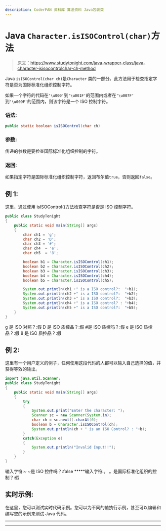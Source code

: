 ```yaml
---
description: CoderFAN 资料库 算法资料 Java包装类
---
```


# Java `Character.isISOControl(char)`方法

> 原文：<https://www.studytonight.com/java-wrapper-class/java-character-isisocontrolchar-ch-method>

Java `isISOControl(char ch)`是``Character`` 类的一部分。此方法用于检查指定字符是否为国际标准化组织控制字符。

如果一个字符的代码在`'\u000'`到`'\u001F'`的范围内或者在`'\u007F'` 到`'\u009F'`的范围内，则该字符是一个 ISO 控制字符。

### 语法:

```java
public static boolean isISOControl(char ch)
```

### 参数:

传递的参数是要检查国际标准化组织控制的字符。

### 返回:

如果指定字符是国际标准化组织控制字符，返回布尔值`true`，否则返回`false`。

## 例 1:

这里，通过使用 isISOControl()方法检查字符是否是 ISO 控制字符。

```java
public class StudyTonight
{  
	public static void main(String[] args)
	{  
		char ch1 = 'g';  
		char ch2 = 'D';  
		char ch3 = '#';  
		char ch4  = 'e';   
		char ch5  = '8';  

		boolean b1 = Character.isISOControl(ch1);  
		boolean b2 = Character.isISOControl(ch2);  
		boolean b3 = Character.isISOControl(ch3);  
		boolean b4 = Character.isISOControl(ch4);  
		boolean b5 = Character.isISOControl(ch5);  

		System.out.println(ch1 +" is a ISO control?:  "+b1);  
		System.out.println(ch2 +" is a ISO control?:  "+b2);  
		System.out.println(ch3 +" is a ISO control?:  "+b3);  
		System.out.println(ch4 +" is a ISO control? : "+b4);  
		System.out.println(ch5 +" is a ISO control?:  "+b5);  
	}  
} 
```

g 是 ISO 对照？:假
D 是 ISO 质控品？:假
#是 ISO 质控吗？:假
e 是 ISO 质控品？:假
8 是 ISO 质控品？:假

## 例 2:

这里有一个用户定义的例子，任何使用这段代码的人都可以输入自己选择的值，并获得等效的输出。

```java
import java.util.Scanner; 
public class StudyTonight
{ 
	public static void main(String[] args)
	{  
		try
		{
			System.out.print("Enter the character: ");  
			Scanner sc = new Scanner(System.in);         
			char ch = sc.next().charAt(0);  
			boolean b = Character.isISOControl(ch);
			System.out.println(ch + " is an ISO Control? : "+b);
		}
		catch(Exception e)
		{
			System.out.println("Invalid Input!!");
		}
	}  
} 
```

输入字符:~
~是 ISO 控件吗？:false
*****输入字符:。
。是国际标准化组织的控制？:假

## 实时示例:

在这里，您可以测试实时代码示例。您可以为不同的值执行示例，甚至可以编辑和编写您的示例来测试 Java 代码。

* * *

* * *